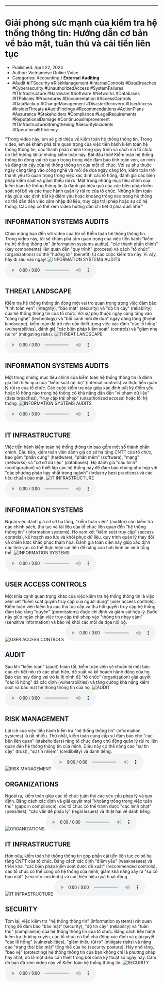 
---

# Giải phóng sức mạnh của kiểm tra hệ thống thông tin: Hướng dẫn cơ bản về bảo mật, tuân thủ và cải tiến liên tục

- Published: April 22, 2024
- Author: Vietnamese Online Voice
- Categories: Accounting / **External Auditing**
- #Audit #ITSecurity #RiskManagement #InternalControls #DataBreaches #Cybersecurity #UnauthorizedAccess #SystemFailures #ITInfrastructure #Hardware #Software #Networks #Databases #ITPolicies #Procedures #Documentation #AccessControls #DataBackup #ChangeManagement #DisasterRecovery #UserAccess #InsiderThreats #AuditFindings #Recommendations #ActionPlans #Assurance #Stakeholders #Compliance #LegalRequirements #ReputationalDamage #ContinuousImprovement #ITInfrastructureStrengthening #SecurityIncidents #OperationalEfficiency

"Trong video này, em sẽ giới thiệu về kiểm toán hệ thống thông tin. Trong video, em sẽ khám phá tầm quan trọng của việc tiến hành kiểm toán hệ thống thông tin, các thành phần chính trong quy trình và cách mà tổ chức có thể hưởng lợi từ những kiểm toán này. Bắt đầu thôi! Kiểm toán hệ thống thông tin đóng vai trò quan trọng trong việc đảm bảo tính toàn vẹn, an ninh và đáng tin cậy của hệ thống thông tin của một tổ chức. Với sự phụ thuộc ngày càng tăng vào công nghệ và mối đe dọa ngày càng lớn, kiểm toán trở thành yếu tố quan trọng trong việc xác định các lỗ hổng, đánh giá các biện pháp kiểm soát và giảm thiểu rủi ro. Một trong những mục tiêu chính của kiểm toán hệ thống thông tin là đánh giá hiệu quả của các biện pháp kiểm soát nội bộ và các thực hành quản lý rủi ro của tổ chức. Những kiểm toán này giúp xác định bất kỳ điểm yếu hoặc khoảng trống nào trong hệ thống có thể dẫn đến việc xâm nhập dữ liệu, truy cập trái phép hoặc sự cố hệ thống. Các sếp có thể xem video hướng dẫn chi tiết ở phía dưới nhé."


## INFORMATION SYSTEMS AUDITS

Chào mừng bạn đến với video của tôi về Kiểm toán hệ thống thông tin. Trong video này, tôi sẽ khám phá tầm quan trọng của việc tiến hành "kiểm tra hệ thống thông tin" (information systems audits), "các thành phần chính" (key components) liên quan đến "quy trình" (process) và cách "tổ chức" (organizations) có thể "hưởng lợi" (benefit) từ các cuộc kiểm tra này. Vì vậy, hãy đi sâu vào ngay!
![INFORMATION SYSTEMS AUDITS](https://http-archiver-apis-production-80.schnworks.com/storage/images/transitions/2024-04-22/transition-11692714710-Montserrat-Thin-1A237E.jpg)
<audio controls>
    <source src="https://http-archiver-apis-production-80.schnworks.com/storage/audio/file-1784584235.mp3" type="audio/mpeg">
</audio>



## THREAT LANDSCAPE

Kiểm tra hệ thống thông tin đóng một vai trò quan trọng trong việc đảm bảo "tính toàn vẹn" (integrity), "bảo mật" (security) và "độ tin cậy" (reliability) của hệ thống thông tin của tổ chức. Với sự phụ thuộc ngày càng tăng vào "công nghệ" (technology) và "bối cảnh mối đe dọa" ngày càng tăng (threat landscape), kiểm toán đã trở nên cần thiết trong việc xác định "các lỗ hổng" (vulnerabilities), đánh giá "các biện pháp kiểm soát" (controls) và "giảm nhẹ rủi ro" (mitigating risks).
![THREAT LANDSCAPE](https://http-archiver-apis-production-80.schnworks.com/storage/images/transitions/2024-04-22/transition--16449916835-Montserrat-SemiBold-880E4F.jpg)
<audio controls>
    <source src="https://http-archiver-apis-production-80.schnworks.com/storage/audio/file-6805196496.mp3" type="audio/mpeg">
</audio>



## INFORMATION SYSTEMS AUDITS

Một trong những mục tiêu chính của kiểm toán hệ thống thông tin là đánh giá tính hiệu quả của "kiểm soát nội bộ" (internal controls) và thực tiễn quản lý rủi ro của tổ chức. Các cuộc kiểm tra này giúp xác định bất kỳ điểm yếu hoặc lỗ hổng nào trong hệ thống có khả năng dẫn đến "vi phạm dữ liệu" (data breaches), "truy cập trái phép" (unauthorized access) hoặc lỗi hệ thống.
![INFORMATION SYSTEMS AUDITS](https://http-archiver-apis-production-80.schnworks.com/storage/images/transitions/2024-04-22/transition--17181710596-Montserrat-Bold-880E4F.jpg)
<audio controls>
    <source src="https://http-archiver-apis-production-80.schnworks.com/storage/audio/file-19064915668.mp3" type="audio/mpeg">
</audio>



## IT INFRASTRUCTURE

Việc tiến hành kiểm toán hệ thống thông tin bao gồm một số thành phần chính. Đầu tiên, kiểm toán viên đánh giá cơ sở hạ tầng CNTT của tổ chức, bao gồm "phần cứng" (hardware), "phần mềm" (software), "mạng" (networks) và "cơ sở dữ liệu" (databases). Họ đánh giá "cấu hình" (configuration) và thiết lập các hệ thống này để đảm bảo chúng phù hợp với "các phương pháp hay nhất trong ngành" (industry best practices) và các tiêu chuẩn bảo mật.
![IT INFRASTRUCTURE](https://http-archiver-apis-production-80.schnworks.com/storage/images/transitions/2024-04-22/transition--16075022681-Montserrat-Thin-1A237E.jpg)
<audio controls>
    <source src="https://http-archiver-apis-production-80.schnworks.com/storage/audio/file-7054386998.mp3" type="audio/mpeg">
</audio>



## INFORMATION SYSTEMS

Ngoài việc đánh giá cơ sở hạ tầng, "kiểm toán viên" (auditor) còn kiểm tra các chính sách, thủ tục và tài liệu của tổ chức liên quan đến "hệ thống thông tin" (information systems). Họ xem xét "kiểm soát truy cập" (access controls), kế hoạch sao lưu và khôi phục dữ liệu, quy trình quản lý thay đổi và chiến lược khắc phục thảm họa. Đánh giá toàn diện này giúp xác định các lĩnh vực có thể thực hiện cải tiến để nâng cao tình hình an ninh tổng thể.
![INFORMATION SYSTEMS](https://http-archiver-apis-production-80.schnworks.com/storage/images/transitions/2024-04-22/transition--8452152923-Montserrat-Black-9C27B0.jpg)
<audio controls>
    <source src="https://http-archiver-apis-production-80.schnworks.com/storage/audio/file-34646738001.mp3" type="audio/mpeg">
</audio>



## USER ACCESS CONTROLS

Một khía cạnh quan trọng khác của việc kiểm tra hệ thống thông tin là việc xem xét "kiểm soát quyền truy cập của người dùng" (user access controls). Kiểm toán viên kiểm tra các thủ tục cấp và thu hồi quyền truy cập hệ thống, đảm bảo rằng "quyền" (permissions) được chỉ định và giám sát hợp lý. Bước này giúp ngăn chặn việc truy cập trái phép vào "thông tin nhạy cảm" (sensitive information) và bảo vệ khỏi các mối đe dọa nội bộ.
![USER ACCESS CONTROLS](https://http-archiver-apis-production-80.schnworks.com/storage/images/transitions/2024-04-22/transition-11287829914-Montserrat-Black-7B1FA2.jpg)
<audio controls>
    <source src="https://http-archiver-apis-production-80.schnworks.com/storage/audio/file-31706704954.mp3" type="audio/mpeg">
</audio>



## AUDIT

Sau khi "kiểm toán" (audit) hoàn tất, kiểm toán viên sẽ chuẩn bị một báo cáo chi tiết nêu rõ các phát hiện, đề xuất và kế hoạch hành động của họ. Báo cáo này đóng vai trò là lộ trình để "tổ chức" (organization) giải quyết "các lỗ hổng" đã xác định (vulnerabilities) và tăng cường khả năng kiểm soát và bảo mật hệ thống thông tin của họ.
![AUDIT](https://http-archiver-apis-production-80.schnworks.com/storage/images/transitions/2024-04-22/transition-7737060331-Montserrat-Bold-303F9F.jpg)
<audio controls>
    <source src="https://http-archiver-apis-production-80.schnworks.com/storage/audio/file-25573135398.mp3" type="audio/mpeg">
</audio>



## RISK MANAGEMENT

Lợi ích của việc tiến hành kiểm tra "hệ thống thông tin" (information systems) là rất nhiều. Thứ nhất, kiểm toán cung cấp sự đảm bảo cho "các bên liên quan" (stakeholders) rằng tổ chức đang chủ động quản lý rủi ro liên quan đến hệ thống thông tin của mình. Điều này có thể nâng cao "sự tin cậy" (trust), "sự tín nhiệm" (credibility) và danh tiếng.
![RISK MANAGEMENT](https://http-archiver-apis-production-80.schnworks.com/storage/images/transitions/2024-04-22/transition-12045512803-Montserrat-Black-4A148C.jpg)
<audio controls>
    <source src="https://http-archiver-apis-production-80.schnworks.com/storage/audio/file-39738173634.mp3" type="audio/mpeg">
</audio>



## ORGANIZATIONS

Ngoài ra, kiểm toán giúp các tổ chức tuân thủ các yêu cầu pháp lý và quy định. Bằng cách xác định và giải quyết mọi "khoảng trống trong việc tuân thủ" (gaps in compliance), các tổ chức có thể tránh được "các hình phạt" (penalties), "các vấn đề pháp lý" (legal issues) và thiệt hại về danh tiếng.
![ORGANIZATIONS](https://http-archiver-apis-production-80.schnworks.com/storage/images/transitions/2024-04-22/transition-28745315058-Montserrat-Black-303F9F.jpg)
<audio controls>
    <source src="https://http-archiver-apis-production-80.schnworks.com/storage/audio/file-35409685418.mp3" type="audio/mpeg">
</audio>



## IT INFRASTRUCTURE

Hơn nữa, kiểm toán hệ thống thông tin góp phần cải tiến liên tục cơ sở hạ tầng CNTT của tổ chức. Bằng cách xác định "điểm yếu" (weaknesses) và triển khai "các biện pháp kiểm soát được đề xuất" (recommended controls), các tổ chức có thể củng cố hệ thống của mình, giảm khả năng xảy ra "sự cố bảo mật" (security incidents) và cải thiện hiệu quả hoạt động.
![IT INFRASTRUCTURE](https://http-archiver-apis-production-80.schnworks.com/storage/images/transitions/2024-04-22/transition-8049122481-Montserrat-Medium-004895.jpg)
<audio controls>
    <source src="https://http-archiver-apis-production-80.schnworks.com/storage/audio/file-20937182710.mp3" type="audio/mpeg">
</audio>



## SECURITY

Tóm lại, việc kiểm tra "hệ thống thông tin" (information systems) rất quan trọng để đảm bảo "bảo mật" (security), "độ tin cậy" (reliability) và "tuân thủ" (compliance) của hệ thống thông tin của tổ chức. Bằng cách tiến hành kiểm tra thường xuyên, các tổ chức có thể chủ động xác định và giải quyết "các lỗ hổng" (vulnerabilities), "giảm thiểu rủi ro" (mitigate risks) và nâng cao "trạng thái bảo mật" tổng thể của họ (security posture). Hãy nhớ rằng, "bảo vệ" (protecting) hệ thống thông tin của bạn không chỉ là phương pháp hay nhất; đó là một điều cần thiết trong bối cảnh kỹ thuật số ngày nay. Cảm ơn bạn đã xem video này về Kiểm toán hệ thống thông tin.
![SECURITY](https://http-archiver-apis-production-80.schnworks.com/storage/images/transitions/2024-04-22/transition--24911536271-Montserrat-Bold-7B1FA2.jpg)
<audio controls>
    <source src="https://http-archiver-apis-production-80.schnworks.com/storage/audio/file-8060230026.mp3" type="audio/mpeg">
</audio>

